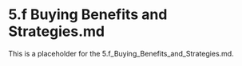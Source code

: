 # 5.f Buying Benefits and Strategies.md

This is a placeholder for the 5.f_Buying_Benefits_and_Strategies.md.